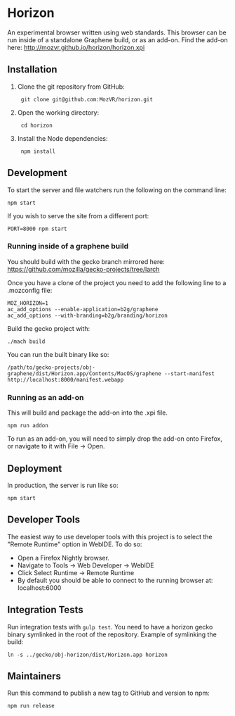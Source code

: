 <!---
<!--- Commented out until this repo is public, or we pay for Travis.
[![Build Status](https://travis-ci.org/MozVR/horizon.svg?branch=master)](https://travis-ci.org/MozVR/horizon)
--->

# Horizon

An experimental browser written using web standards. This browser can be run inside of a standalone Graphene build, or as an add-on. Find the add-on here: http://mozvr.github.io/horizon/horizon.xpi

## Installation

1. Clone the git repository from GitHub:

        git clone git@github.com:MozVR/horizon.git

2. Open the working directory:

        cd horizon

3. Install the Node dependencies:

        npm install


## Development

To start the server and file watchers run the following on the command line:

    npm start

If you wish to serve the site from a different port:

    PORT=8000 npm start


### Running inside of a graphene build

You should build with the gecko branch mirrored here: https://github.com/mozilla/gecko-projects/tree/larch

Once you have a clone of the project you need to add the following line to a .mozconfig file:
```
MOZ_HORIZON=1
ac_add_options --enable-application=b2g/graphene
ac_add_options --with-branding=b2g/branding/horizon
```

Build the gecko project with:
```
./mach build
```

You can run the built binary like so:

```
/path/to/gecko-projects/obj-graphene/dist/Horizon.app/Contents/MacOS/graphene --start-manifest http://localhost:8000/manifest.webapp
```

### Running as an add-on

This will build and package the add-on into the .xpi file.

```
npm run addon
```

To run as an add-on, you will need to simply drop the add-on onto Firefox, or navigate to it with File -> Open.

## Deployment

In production, the server is run like so:

    npm start


## Developer Tools

The easiest way to use developer tools with this project is to select the "Remote Runtime" option in WebIDE. To do so:

* Open a Firefox Nightly browser.
* Navigate to Tools -> Web Developer -> WebIDE
* Click Select Runtime -> Remote Runtime
* By default you should be able to connect to the running browser at: localhost:6000


## Integration Tests

Run integration tests with `gulp test`. You need to have a horizon gecko binary symlinked in the root of the repository. Example of symlinking the build:

```
ln -s ../gecko/obj-horizon/dist/Horizon.app horizon
```


## Maintainers

Run this command to publish a new tag to GitHub and version to npm:

    npm run release
